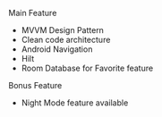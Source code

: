 Main Feature
- MVVM Design Pattern
- Clean code architecture
- Android Navigation
- Hilt
- Room Database for Favorite feature

Bonus Feature
- Night Mode feature available
